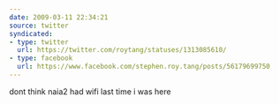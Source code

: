```yaml
---
date: 2009-03-11 22:34:21
source: twitter
syndicated:
- type: twitter
  url: https://twitter.com/roytang/statuses/1313085610/
- type: facebook
  url: https://www.facebook.com/stephen.roy.tang/posts/56179699750
---
```


dont think naia2 had wifi last time i was here